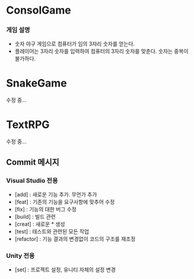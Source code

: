 # ConsolGame
### 게임 설명
- 숫자 야구 게임으로 컴퓨터가 임의 3자리 숫자를 얻는다.
- 플레이어는 3자리 숫자를 입력하여 컴퓨터의 3자리 숫자를 맞춘다. 숫자는 중복이 불가하다.

# SnakeGame
  수정 중...
# TextRPG

  수정 중...


## Commit 메시지  
### Visual Studio 전용
- [add] : 새로운 기능 추가. 무언가 추가
- [feat] : 기존의 기능을 요구사항에 맞추어 수정
- [fix] : 기능의 대한 버그 수정
- [build] : 빌드 관련
- [creat] : 새로운 * 생성
- [test] : 테스트와 관련된 모든 작업
- [refactor] : 기능 결과의 변경없이 코드의 구조를 재조정
  
### Unity 전용
- [set] : 프로젝트 설정, 유니티 자체의 설정 변경
